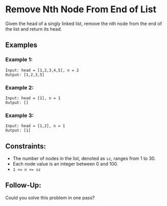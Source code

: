 # Remove Nth Node From End of List

Given the head of a singly linked list, remove the nth node from the end of the list and return its head.

## Examples

### Example 1:

```
Input: head = [1,2,3,4,5], n = 2
Output: [1,2,3,5]
```

### Example 2:

```
Input: head = [1], n = 1
Output: []
```

### Example 3:

```
Input: head = [1,2], n = 1
Output: [1]
```

## Constraints:

- The number of nodes in the list, denoted as `sz`, ranges from 1 to 30.
- Each node value is an integer between 0 and 100.
- `1 <= n <= sz`

## Follow-Up:

Could you solve this problem in one pass?